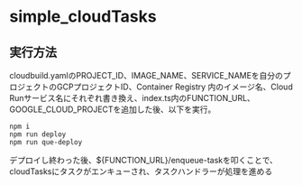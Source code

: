 # simple_cloudTasks

## 実行方法

cloudbuild.yamlのPROJECT_ID、IMAGE_NAME、SERVICE_NAMEを自分のプロジェクトのGCPプロジェクトID、Container Registry 内のイメージ名、Cloud Runサービス名にそれぞれ書き換え、index.ts内のFUNCTION_URL、GOOGLE_CLOUD_PROJECTを追加した後、以下を実行。

```
npm i
npm run deploy
npm run que-deploy
```

デプロイし終わった後、${FUNCTION_URL}/enqueue-taskを叩くことで、cloudTasksにタスクがエンキューされ、タスクハンドラーが処理を進める